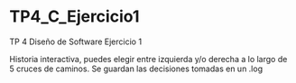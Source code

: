 # TP4_C_Ejercicio1
TP 4 Diseño de Software Ejercicio 1


Historia interactiva, puedes elegir entre izquierda y/o derecha a lo largo de 5 cruces de caminos.
Se guardan las decisiones tomadas en un .log
